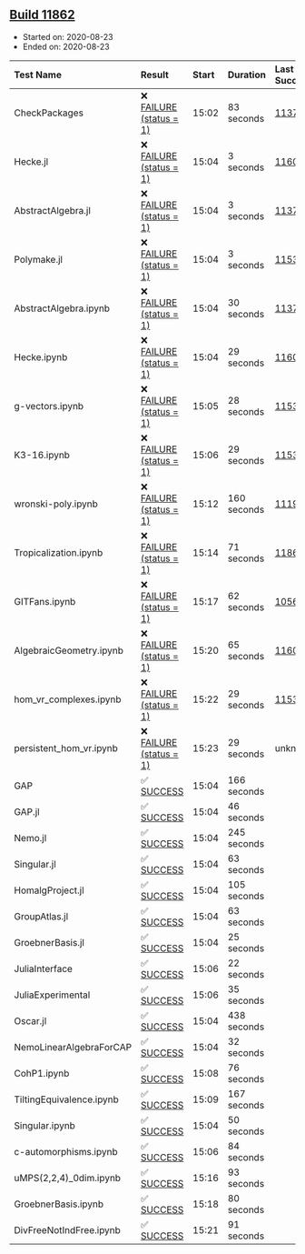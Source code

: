 ## [Build 11862](https://oscarci.mathematik.uni-kl.de/job/oscar/11862/)

* Started on: 2020-08-23
* Ended on: 2020-08-23

| Test Name    | Result | Start | Duration | Last Success | First Failure |
|:-------------|:-------|:------|:---------|:-------------|:--------------|
| CheckPackages | ❌ [FAILURE (status = 1)](https://oscarci.mathematik.uni-kl.de/job/oscar/11862/artifact/logs/build-11862/CheckPackages.log) | 15:02 | 83 seconds | [11376](https://oscarci.mathematik.uni-kl.de/job/oscar/11376/) | [11377](https://oscarci.mathematik.uni-kl.de/job/oscar/11377/) |
| Hecke.jl | ❌ [FAILURE (status = 1)](https://oscarci.mathematik.uni-kl.de/job/oscar/11862/artifact/logs/build-11862/Hecke.jl.log) | 15:04 | 3 seconds | [11602](https://oscarci.mathematik.uni-kl.de/job/oscar/11602/) | [11603](https://oscarci.mathematik.uni-kl.de/job/oscar/11603/) |
| AbstractAlgebra.jl | ❌ [FAILURE (status = 1)](https://oscarci.mathematik.uni-kl.de/job/oscar/11862/artifact/logs/build-11862/AbstractAlgebra.jl.log) | 15:04 | 3 seconds | [11376](https://oscarci.mathematik.uni-kl.de/job/oscar/11376/) | [11377](https://oscarci.mathematik.uni-kl.de/job/oscar/11377/) |
| Polymake.jl | ❌ [FAILURE (status = 1)](https://oscarci.mathematik.uni-kl.de/job/oscar/11862/artifact/logs/build-11862/Polymake.jl.log) | 15:04 | 3 seconds | [11532](https://oscarci.mathematik.uni-kl.de/job/oscar/11532/) | [11533](https://oscarci.mathematik.uni-kl.de/job/oscar/11533/) |
| AbstractAlgebra.ipynb | ❌ [FAILURE (status = 1)](https://oscarci.mathematik.uni-kl.de/job/oscar/11862/artifact/logs/build-11862/AbstractAlgebra.ipynb.log) | 15:04 | 30 seconds | [11376](https://oscarci.mathematik.uni-kl.de/job/oscar/11376/) | [11377](https://oscarci.mathematik.uni-kl.de/job/oscar/11377/) |
| Hecke.ipynb | ❌ [FAILURE (status = 1)](https://oscarci.mathematik.uni-kl.de/job/oscar/11862/artifact/logs/build-11862/Hecke.ipynb.log) | 15:04 | 29 seconds | [11602](https://oscarci.mathematik.uni-kl.de/job/oscar/11602/) | [11603](https://oscarci.mathematik.uni-kl.de/job/oscar/11603/) |
| g-vectors.ipynb | ❌ [FAILURE (status = 1)](https://oscarci.mathematik.uni-kl.de/job/oscar/11862/artifact/logs/build-11862/g-vectors.ipynb.log) | 15:05 | 28 seconds | [11532](https://oscarci.mathematik.uni-kl.de/job/oscar/11532/) | [11533](https://oscarci.mathematik.uni-kl.de/job/oscar/11533/) |
| K3-16.ipynb | ❌ [FAILURE (status = 1)](https://oscarci.mathematik.uni-kl.de/job/oscar/11862/artifact/logs/build-11862/K3-16.ipynb.log) | 15:06 | 29 seconds | [11532](https://oscarci.mathematik.uni-kl.de/job/oscar/11532/) | [11533](https://oscarci.mathematik.uni-kl.de/job/oscar/11533/) |
| wronski-poly.ipynb | ❌ [FAILURE (status = 1)](https://oscarci.mathematik.uni-kl.de/job/oscar/11862/artifact/logs/build-11862/wronski-poly.ipynb.log) | 15:12 | 160 seconds | [11192](https://oscarci.mathematik.uni-kl.de/job/oscar/11192/) | [11193](https://oscarci.mathematik.uni-kl.de/job/oscar/11193/) |
| Tropicalization.ipynb | ❌ [FAILURE (status = 1)](https://oscarci.mathematik.uni-kl.de/job/oscar/11862/artifact/logs/build-11862/Tropicalization.ipynb.log) | 15:14 | 71 seconds | [11861](https://oscarci.mathematik.uni-kl.de/job/oscar/11861/) | [11862](https://oscarci.mathematik.uni-kl.de/job/oscar/11862/) |
| GITFans.ipynb | ❌ [FAILURE (status = 1)](https://oscarci.mathematik.uni-kl.de/job/oscar/11862/artifact/logs/build-11862/GITFans.ipynb.log) | 15:17 | 62 seconds | [10566](https://oscarci.mathematik.uni-kl.de/job/oscar/10566/) | [10567](https://oscarci.mathematik.uni-kl.de/job/oscar/10567/) |
| AlgebraicGeometry.ipynb | ❌ [FAILURE (status = 1)](https://oscarci.mathematik.uni-kl.de/job/oscar/11862/artifact/logs/build-11862/AlgebraicGeometry.ipynb.log) | 15:20 | 65 seconds | [11602](https://oscarci.mathematik.uni-kl.de/job/oscar/11602/) | [11603](https://oscarci.mathematik.uni-kl.de/job/oscar/11603/) |
| hom_vr_complexes.ipynb | ❌ [FAILURE (status = 1)](https://oscarci.mathematik.uni-kl.de/job/oscar/11862/artifact/logs/build-11862/hom_vr_complexes.ipynb.log) | 15:22 | 29 seconds | [11532](https://oscarci.mathematik.uni-kl.de/job/oscar/11532/) | [11533](https://oscarci.mathematik.uni-kl.de/job/oscar/11533/) |
| persistent_hom_vr.ipynb | ❌ [FAILURE (status = 1)](https://oscarci.mathematik.uni-kl.de/job/oscar/11862/artifact/logs/build-11862/persistent_hom_vr.ipynb.log) | 15:23 | 29 seconds | unknown | unknown |
| GAP | ✅ [SUCCESS](https://oscarci.mathematik.uni-kl.de/job/oscar/11862/artifact/logs/build-11862/GAP.log) | 15:04 | 166 seconds |  |  |
| GAP.jl | ✅ [SUCCESS](https://oscarci.mathematik.uni-kl.de/job/oscar/11862/artifact/logs/build-11862/GAP.jl.log) | 15:04 | 46 seconds |  |  |
| Nemo.jl | ✅ [SUCCESS](https://oscarci.mathematik.uni-kl.de/job/oscar/11862/artifact/logs/build-11862/Nemo.jl.log) | 15:04 | 245 seconds |  |  |
| Singular.jl | ✅ [SUCCESS](https://oscarci.mathematik.uni-kl.de/job/oscar/11862/artifact/logs/build-11862/Singular.jl.log) | 15:04 | 63 seconds |  |  |
| HomalgProject.jl | ✅ [SUCCESS](https://oscarci.mathematik.uni-kl.de/job/oscar/11862/artifact/logs/build-11862/HomalgProject.jl.log) | 15:04 | 105 seconds |  |  |
| GroupAtlas.jl | ✅ [SUCCESS](https://oscarci.mathematik.uni-kl.de/job/oscar/11862/artifact/logs/build-11862/GroupAtlas.jl.log) | 15:04 | 63 seconds |  |  |
| GroebnerBasis.jl | ✅ [SUCCESS](https://oscarci.mathematik.uni-kl.de/job/oscar/11862/artifact/logs/build-11862/GroebnerBasis.jl.log) | 15:04 | 25 seconds |  |  |
| JuliaInterface | ✅ [SUCCESS](https://oscarci.mathematik.uni-kl.de/job/oscar/11862/artifact/logs/build-11862/JuliaInterface.log) | 15:06 | 22 seconds |  |  |
| JuliaExperimental | ✅ [SUCCESS](https://oscarci.mathematik.uni-kl.de/job/oscar/11862/artifact/logs/build-11862/JuliaExperimental.log) | 15:06 | 35 seconds |  |  |
| Oscar.jl | ✅ [SUCCESS](https://oscarci.mathematik.uni-kl.de/job/oscar/11862/artifact/logs/build-11862/Oscar.jl.log) | 15:04 | 438 seconds |  |  |
| NemoLinearAlgebraForCAP | ✅ [SUCCESS](https://oscarci.mathematik.uni-kl.de/job/oscar/11862/artifact/logs/build-11862/NemoLinearAlgebraForCAP.log) | 15:04 | 32 seconds |  |  |
| CohP1.ipynb | ✅ [SUCCESS](https://oscarci.mathematik.uni-kl.de/job/oscar/11862/artifact/logs/build-11862/CohP1.ipynb.log) | 15:08 | 76 seconds |  |  |
| TiltingEquivalence.ipynb | ✅ [SUCCESS](https://oscarci.mathematik.uni-kl.de/job/oscar/11862/artifact/logs/build-11862/TiltingEquivalence.ipynb.log) | 15:09 | 167 seconds |  |  |
| Singular.ipynb | ✅ [SUCCESS](https://oscarci.mathematik.uni-kl.de/job/oscar/11862/artifact/logs/build-11862/Singular.ipynb.log) | 15:04 | 50 seconds |  |  |
| c-automorphisms.ipynb | ✅ [SUCCESS](https://oscarci.mathematik.uni-kl.de/job/oscar/11862/artifact/logs/build-11862/c-automorphisms.ipynb.log) | 15:06 | 84 seconds |  |  |
| uMPS(2,2,4)_0dim.ipynb | ✅ [SUCCESS](https://oscarci.mathematik.uni-kl.de/job/oscar/11862/artifact/logs/build-11862/uMPS-2-2-4-_0dim.ipynb.log) | 15:16 | 93 seconds |  |  |
| GroebnerBasis.ipynb | ✅ [SUCCESS](https://oscarci.mathematik.uni-kl.de/job/oscar/11862/artifact/logs/build-11862/GroebnerBasis.ipynb.log) | 15:18 | 80 seconds |  |  |
| DivFreeNotIndFree.ipynb | ✅ [SUCCESS](https://oscarci.mathematik.uni-kl.de/job/oscar/11862/artifact/logs/build-11862/DivFreeNotIndFree.ipynb.log) | 15:21 | 91 seconds |  |  |
